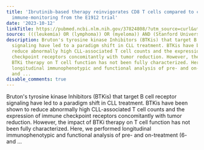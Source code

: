 ```yaml
---
title: 'Ibrutinib-based therapy reinvigorates CD8 T cells compared to chemoimmunotherapy:
  immune-monitoring from the E1912 trial'
date: '2023-10-12'
linkTitle: https://pubmed.ncbi.nlm.nih.gov/37824808/?utm_source=curl&utm_medium=rss&utm_campaign=pubmed-2&utm_content=1Rkszs2HVZ2RHP33OibaNFew6VK-LzjJWTD4GwmLlk8B-wCceh&fc=20220923065203&ff=20231013180735&v=2.17.9.post6+86293ac
source: (((leukemia) OR (lymphoma)) OR (myeloma)) AND (Stanford University[Affiliation])
description: Bruton's tyrosine kinase Inhibitors (BTKis) that target B cell receptor
  signaling have led to a paradigm shift in CLL treatment. BTKis have been shown to
  reduce abnormally high CLL-associated T cell counts and the expression of immune
  checkpoint receptors concomitantly with tumor reduction. However, the impact of
  BTKi therapy on T cell function has not been fully characterized. Here, we performed
  longitudinal immunophenotypic and functional analysis of pre- and on-treatment (6-
  and ...
disable_comments: true
---
```

Bruton's tyrosine kinase Inhibitors (BTKis) that target B cell receptor signaling have led to a paradigm shift in CLL treatment. BTKis have been shown to reduce abnormally high CLL-associated T cell counts and the expression of immune checkpoint receptors concomitantly with tumor reduction. However, the impact of BTKi therapy on T cell function has not been fully characterized. Here, we performed longitudinal immunophenotypic and functional analysis of pre- and on-treatment (6- and ...